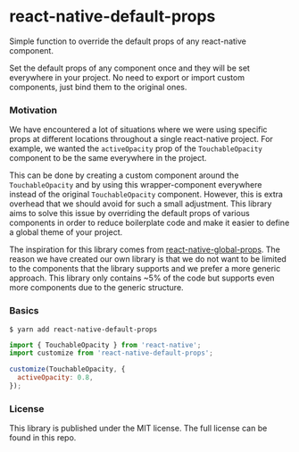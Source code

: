 # react-native-default-props

Simple function to override the default props of any react-native component. 

Set the default props of any component once and they will be set everywhere in your project. No need to export or import custom components, just bind them to the original ones.

### Motivation

We have encountered a lot of situations where we were using specific props at different locations throughout a single react-native project. For example, we wanted the `activeOpacity` prop of the `TouchableOpacity` component to be the same everywhere in the project. 

This can be done by creating a custom component around the `TouchableOpacity` and by using this wrapper-component everywhere instead of the original `TouchableOpacity` component. However, this is extra overhead that we should avoid for such a small adjustment. This library aims to solve this issue by overriding the default props of various components in order to reduce boilerplate code and make it easier to define a global theme of your project. 

The inspiration for this library comes from [react-native-global-props](https://github.com/Ajackster/react-native-global-props). The reason we have created our own library is that we do not want to be limited to the components that the library supports and we prefer a more generic approach. This library only contains ~5% of the code but supports even more components due to the generic structure.

### Basics
```
$ yarn add react-native-default-props
```

```js
import { TouchableOpacity } from 'react-native';
import customize from 'react-native-default-props';

customize(TouchableOpacity, {
  activeOpacity: 0.8,
});
```

### License 

This library is published under the MIT license. The full license can be found in this repo.
